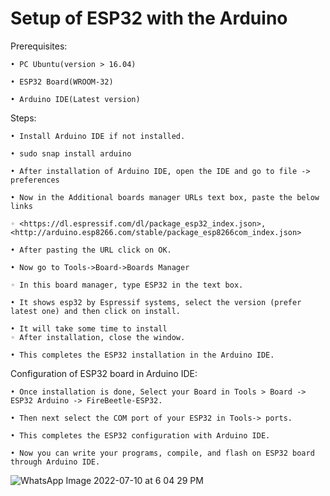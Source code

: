 
# Setup of ESP32 with the Arduino
 Prerequisites:
 
    • PC Ubuntu(version > 16.04)
    
    • ESP32 Board(WROOM-32)
    
    • Arduino IDE(Latest version)
    
 Steps:
 
    • Install Arduino IDE if not installed.
    
    • sudo snap install arduino
    
    • After installation of Arduino IDE, open the IDE and go to file -> preferences
    
    • Now in the Additional boards manager URLs text box, paste the below links
    
    ◦ <https://dl.espressif.com/dl/package_esp32_index.json>,<http://arduino.esp8266.com/stable/package_esp8266com_index.json>
    
    • After pasting the URL click on OK.
    
    • Now go to Tools->Board->Boards Manager
    
    ◦ In this board manager, type ESP32 in the text box.
    
    • It shows esp32 by Espressif systems, select the version (prefer latest one) and then click on install.
    
    • It will take some time to install
    ◦ After installation, close the window.
    
    • This completes the ESP32 installation in the Arduino IDE.
    
 Configuration of ESP32 board in Arduino IDE:
 
    • Once installation is done, Select your Board in Tools > Board -> ESP32 Arduino -> FireBeetle-ESP32.
    
    • Then next select the COM port of your ESP32 in Tools-> ports.
    
    • This completes the ESP32 configuration with Arduino IDE.
    
    • Now you can write your programs, compile, and flash on ESP32 board through Arduino IDE.

![WhatsApp Image 2022-07-10 at 6 04 29 PM](https://user-images.githubusercontent.com/105910992/178448443-72730d8e-b2e1-4762-b824-2ca43ea28f34.jpeg)
